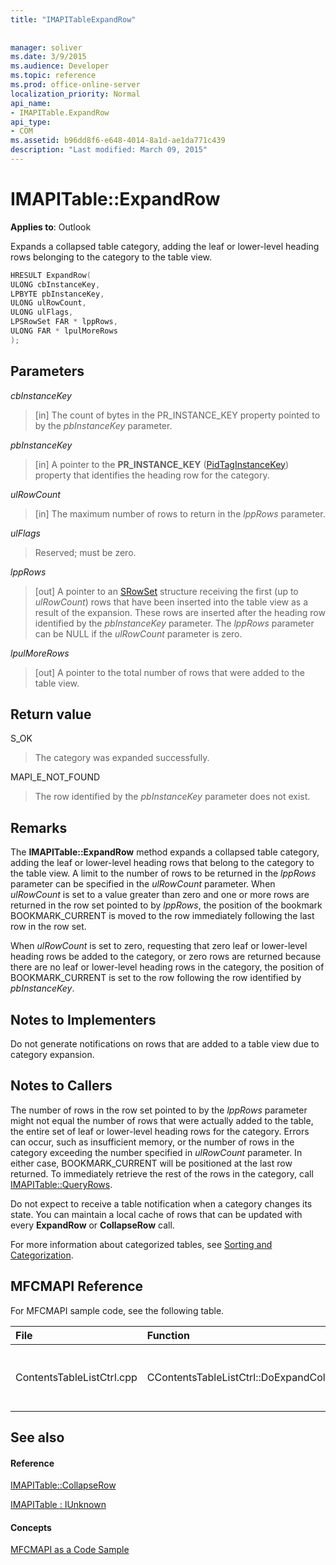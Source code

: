 ```yaml
---
title: "IMAPITableExpandRow"
 
 
manager: soliver
ms.date: 3/9/2015
ms.audience: Developer
ms.topic: reference
ms.prod: office-online-server
localization_priority: Normal
api_name:
- IMAPITable.ExpandRow
api_type:
- COM
ms.assetid: b96dd8f6-e648-4014-8a1d-ae1da771c439
description: "Last modified: March 09, 2015"
---
```


# IMAPITable::ExpandRow

  
  
**Applies to**: Outlook 
  
Expands a collapsed table category, adding the leaf or lower-level heading rows belonging to the category to the table view.
  
```cpp
HRESULT ExpandRow(
ULONG cbInstanceKey,
LPBYTE pbInstanceKey,
ULONG ulRowCount,
ULONG ulFlags,
LPSRowSet FAR * lppRows,
ULONG FAR * lpulMoreRows
);
```

## Parameters

 _cbInstanceKey_
  
> [in] The count of bytes in the PR_INSTANCE_KEY property pointed to by the  _pbInstanceKey_ parameter. 
    
 _pbInstanceKey_
  
> [in] A pointer to the **PR_INSTANCE_KEY** ([PidTagInstanceKey](pidtaginstancekey-canonical-property.md)) property that identifies the heading row for the category. 
    
 _ulRowCount_
  
> [in] The maximum number of rows to return in the  _lppRows_ parameter. 
    
 _ulFlags_
  
> Reserved; must be zero.
    
 _lppRows_
  
> [out] A pointer to an [SRowSet](srowset.md) structure receiving the first (up to  _ulRowCount_) rows that have been inserted into the table view as a result of the expansion. These rows are inserted after the heading row identified by the  _pbInstanceKey_ parameter. The  _lppRows_ parameter can be NULL if the  _ulRowCount_ parameter is zero. 
    
 _lpulMoreRows_
  
> [out] A pointer to the total number of rows that were added to the table view.
    
## Return value

S_OK 
  
> The category was expanded successfully.
    
MAPI_E_NOT_FOUND 
  
> The row identified by the  _pbInstanceKey_ parameter does not exist. 
    
## Remarks

The **IMAPITable::ExpandRow** method expands a collapsed table category, adding the leaf or lower-level heading rows that belong to the category to the table view. A limit to the number of rows to be returned in the  _lppRows_ parameter can be specified in the  _ulRowCount_ parameter. When  _ulRowCount_ is set to a value greater than zero and one or more rows are returned in the row set pointed to by  _lppRows_, the position of the bookmark BOOKMARK_CURRENT is moved to the row immediately following the last row in the row set.
  
When  _ulRowCount_ is set to zero, requesting that zero leaf or lower-level heading rows be added to the category, or zero rows are returned because there are no leaf or lower-level heading rows in the category, the position of BOOKMARK_CURRENT is set to the row following the row identified by  _pbInstanceKey_. 
  
## Notes to Implementers

Do not generate notifications on rows that are added to a table view due to category expansion.
  
## Notes to Callers

The number of rows in the row set pointed to by the  _lppRows_ parameter might not equal the number of rows that were actually added to the table, the entire set of leaf or lower-level heading rows for the category. Errors can occur, such as insufficient memory, or the number of rows in the category exceeding the number specified in  _ulRowCount_ parameter. In either case, BOOKMARK_CURRENT will be positioned at the last row returned. To immediately retrieve the rest of the rows in the category, call [IMAPITable::QueryRows](imapitable-queryrows.md).
  
Do not expect to receive a table notification when a category changes its state. You can maintain a local cache of rows that can be updated with every **ExpandRow** or **CollapseRow** call. 
  
For more information about categorized tables, see [Sorting and Categorization](sorting-and-categorization.md).
  
## MFCMAPI Reference

For MFCMAPI sample code, see the following table.
  
|**File**|**Function**|**Comment**|
|:-----|:-----|:-----|
|ContentsTableListCtrl.cpp  <br/> |CContentsTableListCtrl::DoExpandCollapse  <br/> |MFCMAPI uses the **IMAPITable::ExpandRow** method to expand a collapsed table category.  <br/> |
   
## See also

#### Reference

[IMAPITable::CollapseRow](imapitable-collapserow.md)
  
[IMAPITable : IUnknown](imapitableiunknown.md)
#### Concepts

[MFCMAPI as a Code Sample](mfcmapi-as-a-code-sample.md)

